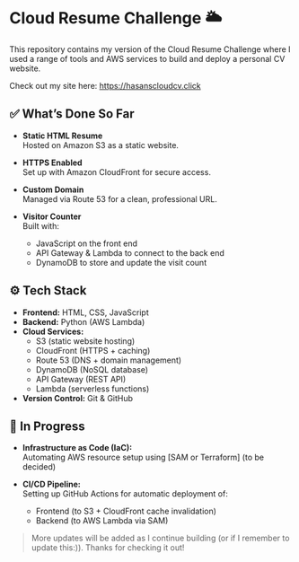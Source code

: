 # Cloud Resume Challenge 🌥️

This repository contains my version of the Cloud Resume Challenge where I used a range of tools and AWS services to build and deploy a personal CV website.

Check out my site here: https://hasanscloudcv.click

## ✅ What’s Done So Far

- **Static HTML Resume**  
  Hosted on Amazon S3 as a static website.

- **HTTPS Enabled**  
  Set up with Amazon CloudFront for secure access.

- **Custom Domain**  
  Managed via Route 53 for a clean, professional URL.

- **Visitor Counter**  
  Built with:
  - JavaScript on the front end
  - API Gateway & Lambda to connect to the back end
  - DynamoDB to store and update the visit count

## ⚙️ Tech Stack

- **Frontend:** HTML, CSS, JavaScript  
- **Backend:** Python (AWS Lambda)  
- **Cloud Services:**  
  - S3 (static website hosting)  
  - CloudFront (HTTPS + caching)  
  - Route 53 (DNS + domain management)  
  - DynamoDB (NoSQL database)  
  - API Gateway (REST API)  
  - Lambda (serverless functions)  
- **Version Control:** Git & GitHub

## 🚧 In Progress

- **Infrastructure as Code (IaC):**  
  Automating AWS resource setup using [SAM or Terraform] (to be decided)

- **CI/CD Pipeline:**  
  Setting up GitHub Actions for automatic deployment of:
  - Frontend (to S3 + CloudFront cache invalidation)  
  - Backend (to AWS Lambda via SAM)

> More updates will be added as I continue building (or if I remember to update this:)). Thanks for checking it out!
